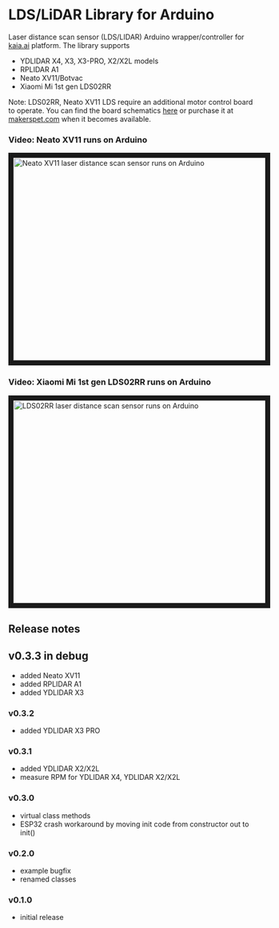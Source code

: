 # LDS/LiDAR Library for Arduino
Laser distance scan sensor (LDS/LIDAR) Arduino wrapper/controller for [kaia.ai](https://kaia.ai) platform. The library supports
- YDLIDAR X4, X3, X3-PRO, X2/X2L models
- RPLIDAR A1
- Neato XV11/Botvac
- Xiaomi Mi 1st gen LDS02RR

Note: LDS02RR, Neato XV11 LDS require an additional motor control board to operate.
You can find the board schematics [here](https://github.com/makerspet/pcb/tree/main/neato_delta_adapter) or purchase it at [makerspet.com](https://makerspet.com) when it becomes available.

### Video: Neato XV11 runs on Arduino
<a href="http://www.youtube.com/watch?feature=player_embedded&v=kfk1Q0RSJpI" target="_blank">
 <img src="http://img.youtube.com/vi/kfk1Q0RSJpI/maxresdefault.jpg" alt="Neato XV11 laser distance scan sensor runs on Arduino" width="720" height="405" border="10" />
</a>

### Video: Xiaomi Mi 1st gen LDS02RR runs on Arduino
<a href="http://www.youtube.com/watch?feature=player_embedded&v=gaDnZ4Msw0E" target="_blank">
 <img src="http://img.youtube.com/vi/gaDnZ4Msw0E/maxresdefault.jpg" alt="LDS02RR laser distance scan sensor runs on Arduino" width="720" height="405" border="10" />
</a>

## Release notes

## v0.3.3 in debug
- added Neato XV11
- added RPLIDAR A1
- added YDLIDAR X3

### v0.3.2
- added YDLIDAR X3 PRO

### v0.3.1
- added YDLIDAR X2/X2L
- measure RPM for YDLIDAR X4, YDLIDAR X2/X2L

### v0.3.0
- virtual class methods
- ESP32 crash workaround by moving init code from constructor out to init()

### v0.2.0
- example bugfix
- renamed classes

### v0.1.0
- initial release